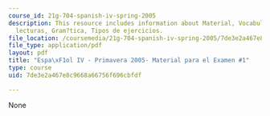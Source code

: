 ```yaml
---
course_id: 21g-704-spanish-iv-spring-2005
description: This resource includes information about Material, Vocabulario de las
  lecturas, Gram?tica, Tipos de ejercicios.
file_location: /coursemedia/21g-704-spanish-iv-spring-2005/7de3e2a467e8c9668a66756f696cbfdf_MIT21G_704S05_sp4_exam1.pdf
file_type: application/pdf
layout: pdf
title: "Espa\xF1ol IV - Primavera 2005- Material para el Examen #1"
type: course
uid: 7de3e2a467e8c9668a66756f696cbfdf

---
```

None